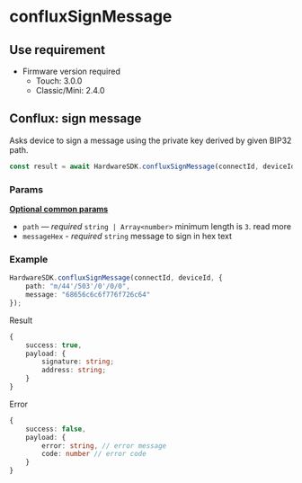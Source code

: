 # confluxSignMessage

## Use requirement

* Firmware version required
  * Touch: 3.0.0
  * Classic/Mini: 2.4.0

## Conflux: sign message <a href="#ethereum-sign-message" id="ethereum-sign-message"></a>

Asks device to sign a message using the private key derived by given BIP32 path.

```typescript
const result = await HardwareSDK.confluxSignMessage(connectId, deviceId, params);
```

### Params

[**Optional common params**](../../common-params.md)

* `path` — _required_ `string | Array<number>` minimum length is `3`. read more
* `messageHex` - _required_ `string` message to sign in hex text

### Example

```typescript
HardwareSDK.confluxSignMessage(connectId, deviceId, {
    path: "m/44'/503'/0'/0/0",
    message: "68656c6c6f776f726c64"
});
```

Result

```typescript
{
    success: true,
    payload: {
        signature: string;
        address: string;
    }
}
```

Error

```typescript
{
    success: false,
    payload: {
        error: string, // error message
        code: number // error code
    }
}
```

